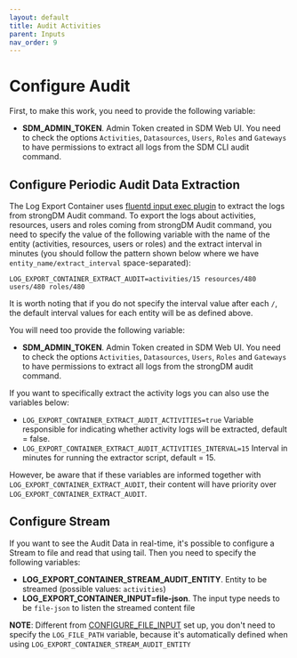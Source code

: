 ```yaml
---
layout: default
title: Audit Activities
parent: Inputs
nav_order: 9
---
```


# Configure Audit

First, to make this work, you need to provide the following variable:

- **SDM_ADMIN_TOKEN**. Admin Token created in SDM Web UI. You need to check the options `Activities`, `Datasources`, `Users`, `Roles` and `Gateways` to have permissions to extract all logs from the SDM CLI audit command.

## Configure Periodic Audit Data Extraction

The Log Export Container uses [fluentd input exec plugin](https://docs.fluentd.org/input/exec) to extract the logs from strongDM Audit command.
To export the logs about activities, resources, users and roles coming from strongDM Audit command, you need to specify the value of the following variable with the name of the entity (activities, resources, users or roles) and the extract interval in minutes (you should follow the pattern shown below where we have `entity_name/extract_interval` space-separated):

```
LOG_EXPORT_CONTAINER_EXTRACT_AUDIT=activities/15 resources/480 users/480 roles/480
```

It is worth noting that if you do not specify the interval value after each `/`, the default interval values for each entity will be as defined above.

You will need too provide the following variable:

* **SDM_ADMIN_TOKEN**. Admin Token created in SDM Web UI. You need to check the options `Activities`, `Datasources`, `Users`, `Roles` and `Gateways` to have permissions to extract all logs from the strongDM audit command.

If you want to specifically extract the activity logs you can also use the variables below:

- `LOG_EXPORT_CONTAINER_EXTRACT_AUDIT_ACTIVITIES=true` Variable responsible for indicating whether activity logs will be extracted, default = false.
- `LOG_EXPORT_CONTAINER_EXTRACT_AUDIT_ACTIVITIES_INTERVAL=15` Interval in minutes for running the extractor script, default = 15.

However, be aware that if these variables are informed together with `LOG_EXPORT_CONTAINER_EXTRACT_AUDIT`, their content will have priority over `LOG_EXPORT_CONTAINER_EXTRACT_AUDIT`.

## Configure Stream

If you want to see the Audit Data in real-time, it's possible to configure a Stream to file and read that using tail. Then you need to specify the following variables:

- **LOG_EXPORT_CONTAINER_STREAM_AUDIT_ENTITY**. Entity to be streamed (possible values: `activities`)
- **LOG_EXPORT_CONTAINER_INPUT=file-json**. The input type needs to be `file-json` to listen the streamed content file

**NOTE**: Different from [CONFIGURE_FILE_INPUT](../inputs/CONFIGURE_FILE_INPUT.md) set up, you don't need
to specify the `LOG_FILE_PATH` variable, because it's automatically defined when using `LOG_EXPORT_CONTAINER_STREAM_AUDIT_ENTITY`
